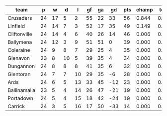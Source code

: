 |     team     | p  | w  | d  | l  | gf | ga | gd  | pts | champ | top2  | top3  | top4  |  5-7  | bot4  | bot3  | bot2  |
|--------------|----|----|----|----|----|----|-----|-----|-------|-------|-------|-------|-------|-------|-------|-------|
| Crusaders    | 24 | 17 |  5 |  2 | 55 | 22 |  33 |  56 | 0.844 | 0.993 | 1.000 | 1.000 | 0.000 | 0.000 | 0.000 | 0.000|
| Linfield     | 24 | 14 |  7 |  3 | 52 | 17 |  35 |  49 | 0.149 | 0.892 | 0.996 | 1.000 | 0.000 | 0.000 | 0.000 | 0.000|
| Cliftonville | 24 | 14 |  4 |  6 | 40 | 26 |  14 |  46 | 0.006 | 0.112 | 0.900 | 0.981 | 0.020 | 0.000 | 0.000 | 0.000|
| Ballymena    | 24 | 12 |  3 |  9 | 51 | 51 |   0 |  39 | 0.000 | 0.002 | 0.063 | 0.518 | 0.475 | 0.000 | 0.000 | 0.000|
| Coleraine    | 24 |  9 |  8 |  7 | 29 | 25 |   4 |  35 | 0.000 | 0.000 | 0.016 | 0.191 | 0.766 | 0.002 | 0.000 | 0.000|
| Glenavon     | 23 |  8 | 10 |  5 | 39 | 35 |   4 |  34 | 0.000 | 0.001 | 0.022 | 0.255 | 0.709 | 0.003 | 0.000 | 0.000|
| Dungannon    | 24 |  8 |  8 |  8 | 41 | 35 |   6 |  32 | 0.000 | 0.000 | 0.002 | 0.054 | 0.785 | 0.018 | 0.001 | 0.000|
| Glentoran    | 24 |  7 |  7 | 10 | 29 | 35 |  -6 |  28 | 0.000 | 0.000 | 0.000 | 0.003 | 0.220 | 0.173 | 0.022 | 0.002|
| Ards         | 24 |  6 |  5 | 13 | 33 | 45 | -12 |  23 | 0.000 | 0.000 | 0.000 | 0.000 | 0.024 | 0.833 | 0.229 | 0.053|
| Ballinamalla | 23 |  5 |  4 | 14 | 26 | 47 | -21 |  19 | 0.000 | 0.000 | 0.000 | 0.000 | 0.002 | 0.977 | 0.830 | 0.375|
| Portadown    | 24 |  5 |  4 | 15 | 18 | 42 | -24 |  19 | 0.000 | 0.000 | 0.000 | 0.000 | 0.000 | 0.996 | 0.925 | 0.630|
| Carrick      | 24 |  3 |  5 | 16 | 17 | 50 | -33 |  14 | 0.000 | 0.000 | 0.000 | 0.000 | 0.000 | 1.000 | 0.993 | 0.940|
